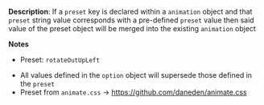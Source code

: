 __Description__: If a `preset` key is declared within a `animation` object and that `preset` string value corresponds with a pre-defined `preset` value then said value of the preset object will be merged into the existing `animation` object

__Notes__

+ Preset: `rotateOutUpLeft`
- All values defined in the `option` object will supersede those defined in the `preset`
- Preset from `animate.css` -> https://github.com/daneden/animate.css